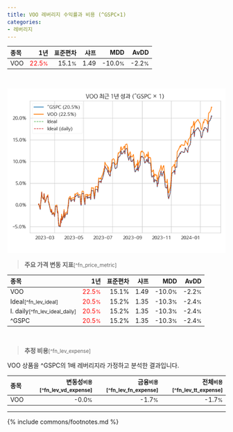 ```yaml
---
title: VOO 레버리지 수익률과 비용 (^GSPC×1)
categories:
- 레버리지
---
```


| **종목** | **1년** | **표준편차** | **샤프** | **MDD** | **AvDD** |
| :------------ | ------: | -----------: | -------: | ------: | -------: |
| VOO | <span style="color: red">22.5<small>%</small></span> | 15.1<small>%</small> | 1.49 | -10.0<small>%</small> | -2.2<small>%</small> |

<!-- more -->

<br>

![VOO](/lev/images/voo.png)

> **주요 가격 변동 지표**<small>[^fn_price_metric]</small>


| **종목** | **1년** | **표준편차** | **샤프** | **MDD** | **AvDD** |
| :------------ | ------: | -----------: | -------: | ------: | -------: |
| VOO | <span style="color: red">22.5<small>%</small></span> | 15.1% | 1.49 | -10.0<small>%</small> | -2.2<small>%</small> |
| Ideal<small>[^fn_lev_ideal]</small> | <span style="color: red">20.5<small>%</small></span> | 15.2% | 1.35 | -10.3<small>%</small> | -2.4<small>%</small> |
| I. daily<small>[^fn_lev_ideal_daily]</small> | <span style="color: red">20.5<small>%</small></span> | 15.2% | 1.35 | -10.3<small>%</small> | -2.4<small>%</small> |
| ^GSPC | <span style="color: red">20.5<small>%</small></span> | 15.2% | 1.35 | -10.3<small>%</small> | -2.4<small>%</small> |

<br>

> **추정 비용**<small>[^fn_lev_expense]</small><a id="expense"></a>

VOO 상품을 ^GSPC의 1배 레버리지라 가정하고 분석한 결과입니다.

| **종목** | **변동성<small>비용</small>**<small>[^fn_lev_vd_expense]</small> | **금융<small>비용</small>**<small>[^fn_lev_fn_expense]</small> | **전체<small>비용</small>**<small>[^fn_lev_tt_expense]</small> |
| :------------ | ------: | -----------: | -------: |
| VOO | -0.0<small>%</small> | -1.7<small>%</small> | -1.7<small>%</small> |

---
{% include commons/footnotes.md %}